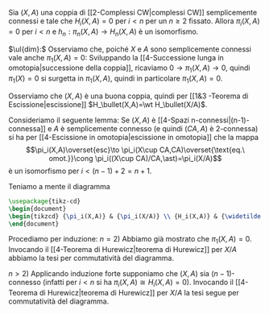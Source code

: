 Sia $(X,A)$ una coppia di [[2-Complessi CW|complessi CW]] semplicemente connessi e tale che $H_i(X,A)=0$ per $i<n$ per un $n\geq 2$ fissato. Allora $\pi_i(X,A)=0$ per $i<n$ e $h_n:\pi_n(X,A)\to H_n(X,A)$ è un isomorfismo.

$\ul{dim}:$ 
Osserviamo che, poiché $X$ e $A$ sono semplicemente connessi vale anche $\pi_1(X,A)=0$:
Sviluppando la [[4-Successione lunga in omotopia|successione della coppia]], ricaviamo $0\to \pi_1(X,A)\to0$, quindi $\pi_1(X)=0$ si surgetta in $\pi_1(X,A)$, quindi in particolare $\pi_1(X,A)=0$.

Osserviamo che $(X,A)$ è una buona coppia, quindi per [[1&3 -Teorema di Escissione|escissione]] $H_\bullet(X,A)=\wt H_\bullet(X/A)$. 

Consideriamo il seguente lemma:
Se $(X,A)$ è [[4-Spazi n-connessi|(n-1)-connessa]] e $A$ è semplicemente connesso (e quindi $(CA,A)$ è $2$-connessa) si ha per [[4-Escissione in omotopia|escissione in omotopia]] che la mappa $$\pi_i(X,A)\overset{esc}\to \pi_i(X\cup CA,CA)\overset{\text{eq.\ omot.}}\cong \pi_i((X\cup CA)/CA,\ast)=\pi_i(X/A)$$è un isomorfismo per $i< (n-1)+2=n+1$.

Teniamo a mente il diagramma
```tikz 
\usepackage{tikz-cd} 
\begin{document}
\begin{tikzcd} {\pi_i(X,A)} & {\pi_i(X/A)} \\ {H_i(X,A)} & {\widetilde H_i(X/A)} \arrow["{h_i}", from=1-1, to=2-1] \arrow["{h_i}", from=1-2, to=2-2] \arrow["esc", from=2-1, to=2-2] \arrow["{p_\ast}", from=1-1, to=1-2] \end{tikzcd}
\end{document}
```
Procediamo per induzione:
$n=2$) Abbiamo già mostrato che $\pi_1(X,A)=0$. Invocando il [[4-Teorema di Hurewicz|teorema di Hurewicz]] per $X/A$ abbiamo la tesi per commutatività del diagramma.

$n>2)$ Applicando induzione forte supponiamo che $(X,A)$ sia $(n-1)$-connesso (infatti per $i<n$ si ha $\pi_i(X,A)\cong H_i(X,A)=0$). Invocando il [[4-Teorema di Hurewicz|teorema di Hurewicz]] per $X/A$ la tesi segue per commutatività del diagramma.